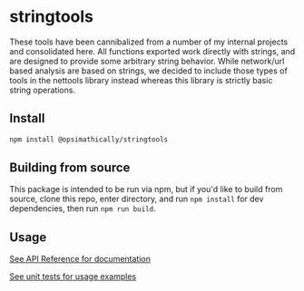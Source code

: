 # stringtools

These tools have been cannibalized from a number of my internal projects and consolidated
here. All functions exported work directly with strings, and are designed to provide some
arbitrary string behavior. While network/url based analysis are based on strings, we decided
to include those types of tools in the nettools library instead whereas this library is strictly
basic string operations.

## Install

```bash
npm install @opsimathically/stringtools
```

## Building from source

This package is intended to be run via npm, but if you'd like to build from source,
clone this repo, enter directory, and run `npm install` for dev dependencies, then run
`npm run build`.

## Usage

[See API Reference for documentation](./docs/)

[See unit tests for usage examples](./test/stringtools.test.ts)
